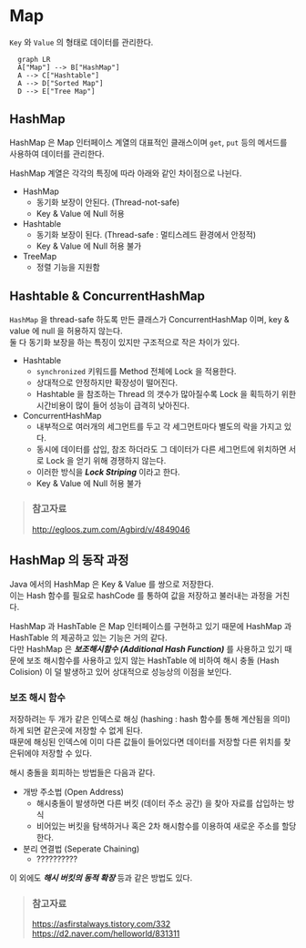 # Map

`Key` 와 `Value` 의 형태로 데이터를 관리한다.

```mermaid
  graph LR
  A["Map"] --> B["HashMap"]
  A --> C["Hashtable"]
  A --> D["Sorted Map"]
  D --> E["Tree Map"]
```

## HashMap

HashMap 은 Map 인터페이스 계열의 대표적인 클래스이며 `get`, `put` 등의 메서드를 사용하여 데이터를 관리한다.

HashMap 계열은 각각의 특징에 따라 아래와 같인 차이점으로 나뉜다.

* HashMap
  * 동기화 보장이 안된다. (Thread-not-safe)
  * Key & Value 에 Null 허용
* Hashtable
  * 동기화 보장이 된다. (Thread-safe : 멀티스레드 환경에서 안정적)
  * Key & Value 에 Null 허용 불가
* TreeMap
  * 정렬 기능을 지원함

## Hashtable & ConcurrentHashMap

`HashMap` 을 thread-safe 하도록 만든 클래스가 ConcurrentHashMap 이며, key & value 에 null 을 허용하지 않는다.  
둘 다 동기화 보장을 하는 특징이 있지만 구조적으로 작은 차이가 있다.

* Hashtable
  * `synchronized` 키워드를 Method 전체에 Lock 을 적용한다.  
  * 상대적으로 안정하지만 확장성이 떨어진다.
  * Hashtable 을 참조하는 Thread 의 갯수가 많아질수록 Lock 을 획득하기 위한 시간비용이 많이 들어 성능이 급격히 낮아진다.
* ConcurrentHashMap
  * 내부적으로 여러개의 세그먼트를 두고 각 세그먼트마다 별도의 락을 가지고 있다.
  * 동시에 데이터를 삽입, 참조 하더라도 그 데이터가 다른 세그먼트에 위치하면 서로 Lock 을 얻기 위해 경쟁하지 않는다.
  * 이러한 방식을 _**Lock Striping**_ 이라고 한다.
  * Key & Value 에 Null 허용 불가

> ### 참고자료
> <http://egloos.zum.com/Agbird/v/4849046>

## HashMap 의 동작 과정

Java 에서의 HashMap 은 Key & Value 를 쌍으로 저장한다.  
이는 Hash 함수를 필요로 hashCode 를 통하여 값을 저장하고 불러내는 과정을 거친다.

HashMap 과 HashTable 은 Map 인터페이스를 구현하고 있기 때문에 HashMap 과 HashTable 의 제공하고 있는 기능은 거의 같다.  
다만 HashMap 은 _**보조해시함수 (Additional Hash Function)**_ 를 사용하고 있기 때문에 보조 해시함수를 사용하고 있지 않는 HashTable 에 비하여 해시 충돌 (Hash Colision) 이 덜 발생하고 있어 상대적으로 성능상의 이점을 보인다.

### 보조 해시 함수

저장하려는 두 개가 같은 인덱스로 해싱 (hashing : hash 함수를 통해 계산됨을 의미) 하게 되면 같은곳에 저장할 수 없게 된다.  
때문에 해싱된 인덱스에 이미 다른 값들이 들어있다면 데이터를 저장할 다른 위치를 찾은뒤에야 저장할 수 있다.

해시 충돌을 회피하는 방법들은 다음과 같다.

* 개방 주소법 (Open Address)
  * 해시충돌이 발생하면 다른 버킷 (데이터 주소 공간) 을 찾아 자료를 삽입하는 방식
  * 비어있는 버킷을 탐색하거나 혹은 2차 해시함수를 이용하여 새로운 주소를 할당한다.
* 분리 연결법 (Seperate Chaining)
  * ??????????

이 외에도 _**해시 버킷의 동적 확장**_ 등과 같은 방법도 있다.

> ### 참고자료
> <https://asfirstalways.tistory.com/332>  
> <https://d2.naver.com/helloworld/831311>